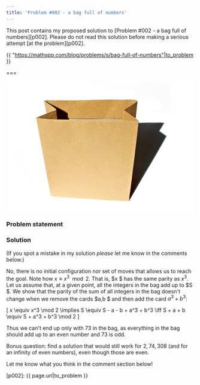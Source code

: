 ```yaml
---
title: 'Problem #002 - a bag full of numbers'
---
```


This post contains my proposed solution to [Problem #002 - a bag full of numbers][p002]. Please do not read this solution before making a serious attempt [at the problem][p002].

{{ "https://mathspp.com/blog/problems/s/bag-full-of-numbers"|to_problem }}

===

![a photo of a paper bag](paperbag.jpg "Photo by B S K from FreeImages")

### Problem statement

### Solution

(If you spot a mistake in my solution _please_ let me know in the comments below.)

No, there is no initial configuration nor set of moves that allows us to reach the goal. Note how $x \equiv x^3 \mod 2$. That is, $x $ has the same parity as $x^3$. Let us assume that, at a given point, all the integers in the bag add up to $S $. We show that the parity of the sum of all integers in the bag doesn't change when we remove the cards $a,b $ and then add the card $a^3+b^3$:

\[
    x \equiv x^3 \mod 2 \implies S \equiv S - a - b + a^3 + b^3 \iff S + a + b \equiv S + a^3 + b^3 \mod 2
\]

Thus we can't end up only with $73$ in the bag, as everything in the bag should add up to an even number and $73$ is odd.

Bonus question: find a solution that would still work for $2, 74, 308$ (and for an infinity of even numbers), even though those are even.

Let me know what you think in the comment section below!

[p002]: {{ page.url|to_problem }}
